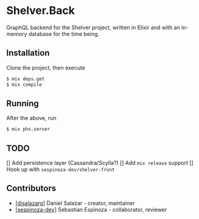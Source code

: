 # Shelver.Back

GraphQL backend for the Shelver project, written in Elixir and with an in-memory database for the time being.

## Installation

Clone the project, then execute

```bash
$ mix deps.get
$ mix compile
```

## Running

After the above, run

```bash
$ mix phx.server
```

## TODO

[] Add persistence layer (Cassandra/Scylla?)
[] Add `mix release` support
[] Hook up with `sespinoza-dev/shelver-front`

## Contributors

- [[disalazarg]](https://github.com/disalazarg) Daniel Salazar - creator, maintainer
- [[sespinoza-dev]](https://github.com/sespinoza-dev) Sebastian Espinoza - collaborator, reviewer
